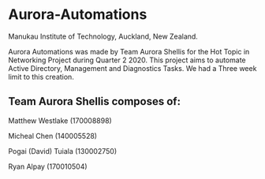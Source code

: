 # Aurora-Automations

Manukau Institute of Technology, Auckland, New Zealand.

Aurora Automations was made by Team Aurora Shellis for the Hot Topic in Networking Project during Quarter 2 2020.
This project aims to automate Active Directory, Management and Diagnostics Tasks.
We had a Three week limit to this creation.

## Team Aurora Shellis composes of:
Matthew Westlake (170008898)

Micheal Chen (140005528)

Pogai (David) Tuiala (130002750)

Ryan Alpay (170010504)

